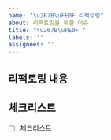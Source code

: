 ```yaml
---
name: "\u267B\uFE0F 리팩토링"
about: 리팩토링을 위한 이슈
title: "\u267B\uFE0F "
labels: ''
assignees: ''
---
```


## 리팩토링 내용

## 체크리스트

- [ ] 체크리스트
